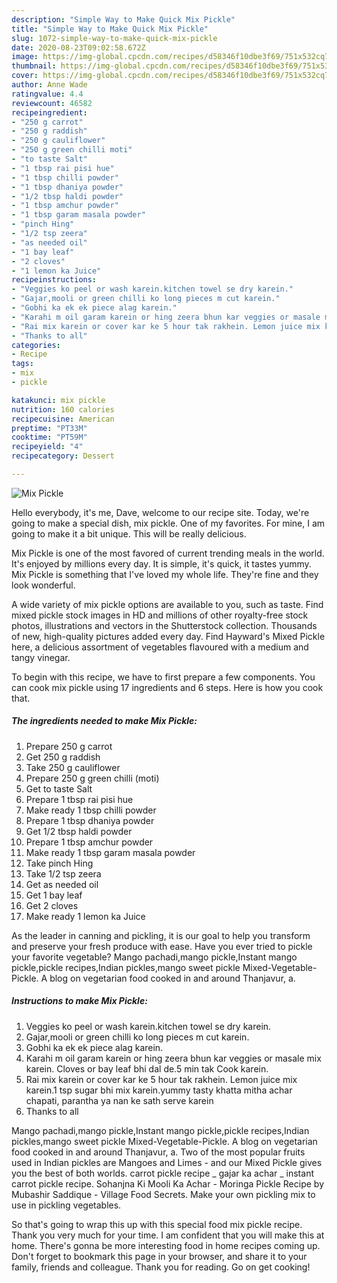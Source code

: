 ```yaml
---
description: "Simple Way to Make Quick Mix Pickle"
title: "Simple Way to Make Quick Mix Pickle"
slug: 1072-simple-way-to-make-quick-mix-pickle
date: 2020-08-23T09:02:58.672Z
image: https://img-global.cpcdn.com/recipes/d58346f10dbe3f69/751x532cq70/mix-pickle-recipe-main-photo.jpg
thumbnail: https://img-global.cpcdn.com/recipes/d58346f10dbe3f69/751x532cq70/mix-pickle-recipe-main-photo.jpg
cover: https://img-global.cpcdn.com/recipes/d58346f10dbe3f69/751x532cq70/mix-pickle-recipe-main-photo.jpg
author: Anne Wade
ratingvalue: 4.4
reviewcount: 46582
recipeingredient:
- "250 g carrot"
- "250 g raddish"
- "250 g cauliflower"
- "250 g green chilli moti"
- "to taste Salt"
- "1 tbsp rai pisi hue"
- "1 tbsp chilli powder"
- "1 tbsp dhaniya powder"
- "1/2 tbsp haldi powder"
- "1 tbsp amchur powder"
- "1 tbsp garam masala powder"
- "pinch Hing"
- "1/2 tsp zeera"
- "as needed oil"
- "1 bay leaf"
- "2 cloves"
- "1 lemon ka Juice"
recipeinstructions:
- "Veggies ko peel or wash karein.kitchen towel se dry karein."
- "Gajar,mooli or green chilli ko long pieces m cut karein."
- "Gobhi ka ek ek piece alag karein."
- "Karahi m oil garam karein or hing zeera bhun kar veggies or masale mix karein. Cloves or bay leaf bhi dal de.5 min tak Cook karein."
- "Rai mix karein or cover kar ke 5 hour tak rakhein. Lemon juice mix karein.1 tsp sugar bhi mix karein.yummy tasty khatta mitha achar chapati, parantha ya nan ke sath serve karein"
- "Thanks to all"
categories:
- Recipe
tags:
- mix
- pickle

katakunci: mix pickle 
nutrition: 160 calories
recipecuisine: American
preptime: "PT33M"
cooktime: "PT59M"
recipeyield: "4"
recipecategory: Dessert

---
```



![Mix Pickle](https://img-global.cpcdn.com/recipes/d58346f10dbe3f69/751x532cq70/mix-pickle-recipe-main-photo.jpg)

Hello everybody, it's me, Dave, welcome to our recipe site. Today, we're going to make a special dish, mix pickle. One of my favorites. For mine, I am going to make it a bit unique. This will be really delicious.

Mix Pickle is one of the most favored of current trending meals in the world. It's enjoyed by millions every day. It is simple, it's quick, it tastes yummy. Mix Pickle is something that I've loved my whole life. They're fine and they look wonderful.

A wide variety of mix pickle options are available to you, such as taste. Find mixed pickle stock images in HD and millions of other royalty-free stock photos, illustrations and vectors in the Shutterstock collection. Thousands of new, high-quality pictures added every day. Find Hayward&#39;s Mixed Pickle here, a delicious assortment of vegetables flavoured with a medium and tangy vinegar.


To begin with this recipe, we have to first prepare a few components. You can cook mix pickle using 17 ingredients and 6 steps. Here is how you cook that.

<!--inarticleads1-->

##### The ingredients needed to make Mix Pickle:

1. Prepare 250 g carrot
1. Get 250 g raddish
1. Take 250 g cauliflower
1. Prepare 250 g green chilli (moti)
1. Get to taste Salt
1. Prepare 1 tbsp rai pisi hue
1. Make ready 1 tbsp chilli powder
1. Prepare 1 tbsp dhaniya powder
1. Get 1/2 tbsp haldi powder
1. Prepare 1 tbsp amchur powder
1. Make ready 1 tbsp garam masala powder
1. Take pinch Hing
1. Take 1/2 tsp zeera
1. Get as needed oil
1. Get 1 bay leaf
1. Get 2 cloves
1. Make ready 1 lemon ka Juice


As the leader in canning and pickling, it is our goal to help you transform and preserve your fresh produce with ease. Have you ever tried to pickle your favorite vegetable? Mango pachadi,mango pickle,Instant mango pickle,pickle recipes,Indian pickles,mango sweet pickle Mixed-Vegetable-Pickle. A blog on vegetarian food cooked in and around Thanjavur, a. 

<!--inarticleads2-->

##### Instructions to make Mix Pickle:

1. Veggies ko peel or wash karein.kitchen towel se dry karein.
1. Gajar,mooli or green chilli ko long pieces m cut karein.
1. Gobhi ka ek ek piece alag karein.
1. Karahi m oil garam karein or hing zeera bhun kar veggies or masale mix karein. Cloves or bay leaf bhi dal de.5 min tak Cook karein.
1. Rai mix karein or cover kar ke 5 hour tak rakhein. Lemon juice mix karein.1 tsp sugar bhi mix karein.yummy tasty khatta mitha achar chapati, parantha ya nan ke sath serve karein
1. Thanks to all


Mango pachadi,mango pickle,Instant mango pickle,pickle recipes,Indian pickles,mango sweet pickle Mixed-Vegetable-Pickle. A blog on vegetarian food cooked in and around Thanjavur, a. Two of the most popular fruits used in Indian pickles are Mangoes and Limes - and our Mixed Pickle gives you the best of both worlds. carrot pickle recipe _ gajar ka achar _ instant carrot pickle recipe. Sohanjna Ki Mooli Ka Achar - Moringa Pickle Recipe by Mubashir Saddique - Village Food Secrets. Make your own pickling mix to use in pickling vegetables. 

So that's going to wrap this up with this special food mix pickle recipe. Thank you very much for your time. I am confident that you will make this at home. There's gonna be more interesting food in home recipes coming up. Don't forget to bookmark this page in your browser, and share it to your family, friends and colleague. Thank you for reading. Go on get cooking!

